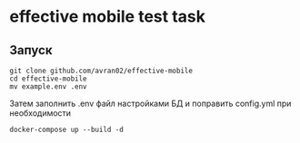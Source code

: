 # effective mobile test task

## Запуск
```
git clone github.com/avran02/effective-mobile
cd effective-mobile
mv example.env .env
```
Затем заполнить .env файл настройками БД и поправить config.yml при необходимости
```
docker-compose up --build -d
```
